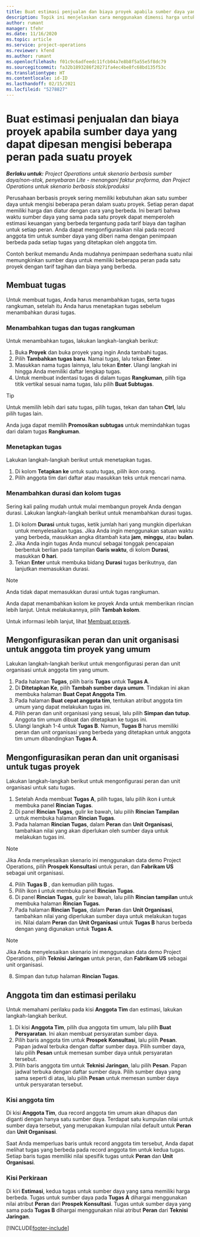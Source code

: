 ```yaml
---
title: Buat estimasi penjualan dan biaya proyek apabila sumber daya yang dapat dipesan mengisi beberapa peran pada suatu proyek
description: Topik ini menjelaskan cara menggunakan dimensi harga untuk mendukung estimasi harga dan biaya untuk sumber daya yang mengisi beberapa peran pada satu proyek.
author: rumant
manager: tfehr
ms.date: 11/16/2020
ms.topic: article
ms.service: project-operations
ms.reviewer: kfend
ms.author: rumant
ms.openlocfilehash: f01c9c6adfeedc11fcb04a7e8b8f5a55e5f8dc79
ms.sourcegitcommit: fa32b1893286f20271fa4ec4be8fc68bd135f53c
ms.translationtype: HT
ms.contentlocale: id-ID
ms.lasthandoff: 02/15/2021
ms.locfileid: "5278827"
---
```

# <a name="estimate-project-sales-and-costs-when-a-bookable-resource-fills-multiple-roles-on-a-project"></a>Buat estimasi penjualan dan biaya proyek apabila sumber daya yang dapat dipesan mengisi beberapa peran pada suatu proyek 

_**Berlaku untuk:** Project Operations untuk skenario berbasis sumber daya/non-stok, penyebaran Lite - menangani faktur proforma, dan Project Operations untuk skenario berbasis stok/produksi_ 

Perusahaan berbasis proyek sering memiliki kebutuhan akan satu sumber daya untuk mengisi beberapa peran dalam suatu proyek. Setiap peran dapat memiliki harga dan diatur dengan cara yang berbeda. Ini berarti bahwa waktu sumber daya yang sama pada satu proyek dapat memperoleh estimasi keuangan yang berbeda tergantung pada tarif biaya dan tagihan untuk setiap peran. Anda dapat mengonfigurasikan nilai pada record anggota tim untuk sumber daya yang diberi nama dengan penimpaan berbeda pada setiap tugas yang ditetapkan oleh anggota tim.

Contoh berikut memandu Anda mudahnya penimpaan sederhana suatu nilai memungkinkan sumber daya untuk memiliki beberapa peran pada satu proyek dengan tarif tagihan dan biaya yang berbeda.

## <a name="create-tasks"></a>Membuat tugas
Untuk membuat tugas, Anda harus menambahkan tugas, serta tugas rangkuman, setelah itu Anda harus menetapkan tugas sebelum menambahkan durasi tugas. 

### <a name="add-tasks-and-summary-tasks"></a>Menambahkan tugas dan tugas rangkuman
Untuk menambahkan tugas, lakukan langkah-langkah berikut:

1. Buka **Proyek** dan buka proyek yang ingin Anda tambahi tugas.
2. Pilih **Tambahkan tugas baru**. Namai tugas, lalu tekan **Enter**.
3. Masukkan nama tugas lainnya, lalu tekan **Enter**. Ulangi langkah ini hingga Anda memiliki daftar lengkap tugas.
3. Untuk membuat indentasi tugas di dalam tugas **Rangkuman**, pilih tiga titik vertikal sesuai nama tugas, lalu pilih **Buat Subtugas**. 

  > [!TIP]
  > Untuk memilih lebih dari satu tugas, pilih tugas, tekan dan tahan **Ctrl**, lalu pilih tugas lain.
  >
  > Anda juga dapat memilih **Promosikan subtugas** untuk memindahkan tugas dari dalam tugas **Rangkuman**.

### <a name="assign-tasks"></a>Menetapkan tugas

Lakukan langkah-langkah berikut untuk menetapkan tugas.

1. Di kolom **Tetapkan ke** untuk suatu tugas, pilih ikon orang.
2. Pilih anggota tim dari daftar atau masukkan teks untuk mencari nama.

### <a name="add-task-duration-and-columns"></a>Menambahkan durasi dan kolom tugas

Sering kali paling mudah untuk mulai membangun proyek Anda dengan durasi. Lakukan langkah-langkah berikut untuk menambahkan durasi tugas.

1. Di kolom **Durasi** untuk tugas, ketik jumlah hari yang mungkin diperlukan untuk menyelesaikan tugas. Jika Anda ingin menggunakan satuan waktu yang berbeda, masukkan angka ditambah kata **jam**, **minggu**, atau **bulan**.
2. Jika Anda ingin tugas Anda muncul sebagai tonggak pencapaian berbentuk berlian pada tampilan **Garis waktu**, di kolom **Durasi**, masukkan **0 hari**.
3. Tekan **Enter** untuk membuka bidang **Durasi** tugas berikutnya, dan lanjutkan memasukkan durasi.

  > [!NOTE]
  > Anda tidak dapat memasukkan durasi untuk tugas rangkuman.

Anda dapat menambahkan kolom ke proyek Anda untuk memberikan rincian lebih lanjut. Untuk melakukannya, pilih **Tambah kolom**. 

Untuk informasi lebih lanjut, lihat [Membuat proyek](https://support.microsoft.com/en-us/office/create-a-project-a5b5e823-fb2e-45fd-be00-7d84422d9749).

## <a name="set-up-the-role-and-organization-unit-for-a-generic-project-team-member"></a>Mengonfigurasikan peran dan unit organisasi untuk anggota tim proyek yang umum
Lakukan langkah-langkah berikut untuk mengonfigurasi peran dan unit organisasi untuk anggota tim yang umum.

1. Pada halaman **Tugas**, pilih baris **Tugas** untuk **Tugas A**. 
2. Di **Ditetapkan Ke**, pilih **Tambah sumber daya umum**. Tindakan ini akan membuka halaman **Buat Cepat Anggota Tim**.
3. Pada halaman **Buat cepat anggota tim**, tentukan atribut anggota tim umum yang dapat melakukan tugas ini.
4. Pilih peran dan unit organisasi yang sesuai, lalu pilih **Simpan dan tutup**. Anggota tim umum dibuat dan ditetapkan ke tugas ini. 
5. Ulangi langkah 1-4 untuk **Tugas B**. Namun, **Tugas B** harus memiliki peran dan unit organisasi yang berbeda yang ditetapkan untuk anggota tim umum dibandingkan **Tugas A**. 

## <a name="set-up-the-role-and-organization-unit-for-a-project-task"></a>Mengonfigurasikan peran dan unit organisasi untuk tugas proyek
Lakukan langkah-langkah berikut untuk mengonfigurasi peran dan unit organisasi untuk satu tugas.

1. Setelah Anda membuat **Tugas A**, pilih tugas, lalu pilih ikon **i** untuk membuka panel **Rincian Tugas**. 
2. Di panel **Rincian Tugas**, gulir ke bawah, lalu pilih **Rincian Tampilan** untuk membuka halaman **Rincian Tugas**.
3. Pada halaman **Rincian Tugas**, dalam **Peran** dan **Unit Organisasi**, tambahkan nilai yang akan diperlukan oleh sumber daya untuk melakukan tugas ini. 

  > [!NOTE]
  > Jika Anda menyelesaikan skenario ini menggunakan data demo Project Operations, pilih **Prospek Konsultasi** untuk peran, dan **Fabrikam US** sebagai unit organisasi.

4. Pilih **Tugas B** , dan kemudian pilih tugas.
5. Pilih ikon **i** untuk membuka panel **Rincian Tugas**. 
6. Di panel **Rincian Tugas**, gulir ke bawah, lalu pilih **Rincian tampilan** untuk membuka halaman **Rincian Tugas**.
7. Pada halaman **Rincian Tugas**, dalam **Peran** dan **Unit Organisasi**, tambahkan nilai yang diperlukan sumber daya untuk melakukan tugas ini. Nilai dalam **Peran** dan **Unit Organisasi** untuk **Tugas B** harus berbeda dengan yang digunakan untuk **Tugas A**. 

  > [!NOTE]
  > Jika Anda menyelesaikan skenario ini menggunakan data demo Project Operations, pilih **Teknisi Jaringan** untuk peran, dan **Fabrikam US** sebagai unit organisasi.

8. Simpan dan tutup halaman **Rincian Tugas**. 

## <a name="team-member-and-estimates-behavior"></a>Anggota tim dan estimasi perilaku 
Untuk memahami perilaku pada kisi **Anggota Tim** dan estimasi, lakukan langkah-langkah berikut.

1. Di kisi **Anggota Tim**, pilih dua anggota tim umum, lalu pilih **Buat Persyaratan**. Ini akan membuat persyaratan sumber daya. 
2. Pilih baris anggota tim untuk **Prospek Konsultasi**, lalu pilih **Pesan**. Papan jadwal terbuka dengan daftar sumber daya. Pilih sumber daya, lalu pilih **Pesan** untuk memesan sumber daya untuk persyaratan tersebut.
3. Pilih baris anggota tim untuk **Teknisi Jaringan**, lalu pilih **Pesan**. Papan jadwal terbuka dengan daftar sumber daya. Pilih sumber daya yang sama seperti di atas, lalu pilih **Pesan** untuk memesan sumber daya untuk persyaratan tersebut.

### <a name="team-member-grid"></a>Kisi anggota tim 

Di kisi **Anggota Tim**, dua record anggota tim umum akan dihapus dan diganti dengan hanya satu sumber daya. Terdapat satu kumpulan nilai untuk sumber daya tersebut, yang merupakan kumpulan nilai default untuk **Peran** dan **Unit Organisasi**.

Saat Anda memperluas baris untuk record anggota tim tersebut, Anda dapat melihat tugas yang berbeda pada record anggota tim untuk kedua tugas. Setiap baris tugas memiliki nilai spesifik tugas untuk **Peran** dan **Unit Organisasi**. 

### <a name="estimates-grid"></a>Kisi Perkiraan 

Di kiri **Estimasi**, kedua tugas untuk sumber daya yang sama memiliki harga berbeda. Tugas untuk sumber daya pada **Tugas A** dihargai menggunakan nilai atribut **Peran** dari **Prospek Konsultasi**. Tugas untuk sumber daya yang sama pada **Tugas B** dihargai menggunakan nilai atribut **Peran** dari **Teknisi Jaringan**.


[!INCLUDE[footer-include](../includes/footer-banner.md)]